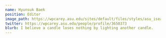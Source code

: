 ```yaml
---
name: Hyunsuk Baek
position: Editor
image_path: https://wpcarey.asu.edu/sites/default/files/styles/asu_isearch_profile/public/asu_isearch_photos/3650373.jpg?itok=Z-_wcU-1
twitter: https://wpcarey.asu.edu/people/profile/3650373
blurb: I believe a candle loses nothing by lighting another candle.
---
```

